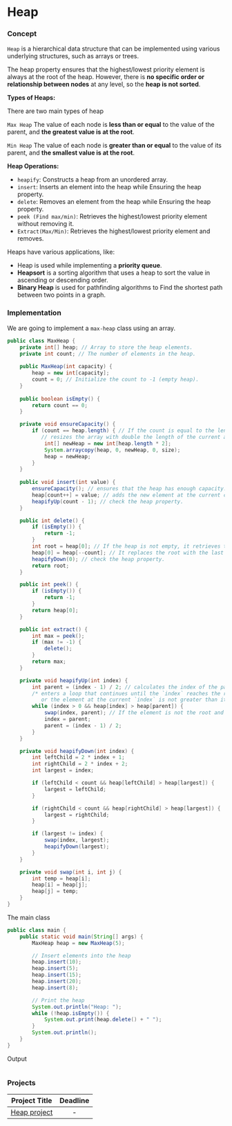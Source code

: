 # Heap

### Concept 
`Heap` is a hierarchical data structure that can be implemented using various underlying structures, such as arrays or trees.  

The heap property ensures that the highest/lowest priority element is always at the root of the heap. However, there is **no specific order or relationship between nodes** at any level, so the **heap is not sorted**.

**Types of Heaps:**

There are two main types of heap

`Max Heap` The value of each node is **less than or equal** to the value of the parent, and **the greatest value is at the root**.

`Min Heap` The value of each node is **greater than or equal** to the value of its parent, and **the smallest value is at the root**. 

**Heap Operations:**
- `heapify`: Constructs a heap from an unordered array.
- `insert`: Inserts an element into the heap while Ensuring the heap property.
- `delete`: Removes an element from the heap while Ensuring the heap property.
- `peek (Find max/min)`: Retrieves the highest/lowest priority element without removing it.
- `Extract(Max/Min)`: Retrieves the highest/lowest priority element and removes.

Heaps have various applications, like:
- Heap is used while implementing a **priority queue**.
- **Heapsort** is a sorting algorithm that uses a heap to sort the value in ascending or descending order.
- **Binary Heap** is used for pathfinding algorithms to Find the shortest path between two points in a graph.

### Implementation
We are going to implement a `max-heap` class using an array. 
```java
public class MaxHeap {
    private int[] heap; // Array to store the heap elements.
    private int count; // The number of elements in the heap. 
  
    public MaxHeap(int capacity) {
        heap = new int[capacity];
        count = 0; // Initialize the count to -1 (empty heap).
    }
  
    public boolean isEmpty() {
        return count == 0; 
    }

    private void ensureCapacity() {
        if (count == heap.length) { // If the count is equal to the length that the array is full.
           // resizes the array with double the length of the current array (length * 2).
            int[] newHeap = new int[heap.length * 2];
            System.arraycopy(heap, 0, newHeap, 0, size);
            heap = newHeap;
        }
    }
  
    public void insert(int value) {
        ensureCapacity(); // ensures that the heap has enough capacity.
        heap[count++] = value; // adds the new element at the current count index and increments it.  
        heapifyUp(count - 1); // check the heap property. 
    }

    public int delete() {
        if (isEmpty()) {
            return -1; 
        }
        int root = heap[0]; // If the heap is not empty, it retrieves the maximum element at the root (index 0). 
        heap[0] = heap[--count]; // It replaces the root with the last element in the heap.
        heapifyDown(0); // check the heap property. 
        return root;
    }

    public int peek() {
        if (isEmpty()) {
            return -1; 
        }
        return heap[0];
    }

    public int extract() {
        int max = peek();
        if (max != -1) {
            delete();
        }
        return max;
    }

    private void heapifyUp(int index) {
        int parent = (index - 1) / 2; // calculates the index of the parent element.
        /* enters a loop that continues until the `index` reaches the root of the heap (index 0),
           or the element at the current `index` is not greater than its parent.*/
        while (index > 0 && heap[index] > heap[parent]) {
            swap(index, parent); // If the element is not the root and its value is greater than its parent's, swap them.
            index = parent;
            parent = (index - 1) / 2;
        }
    }

    private void heapifyDown(int index) {
        int leftChild = 2 * index + 1;
        int rightChild = 2 * index + 2;
        int largest = index;

        if (leftChild < count && heap[leftChild] > heap[largest]) {
            largest = leftChild;
        }

        if (rightChild < count && heap[rightChild] > heap[largest]) {
            largest = rightChild;
        }

        if (largest != index) {
            swap(index, largest);
            heapifyDown(largest);
        }
    }

    private void swap(int i, int j) {
        int temp = heap[i];
        heap[i] = heap[j];
        heap[j] = temp;
    }
} 
```
The main class  
```java
public class main {
    public static void main(String[] args) {
        MaxHeap heap = new MaxHeap(5);

        // Insert elements into the heap
        heap.insert(10);
        heap.insert(5);
        heap.insert(15);
        heap.insert(20);
        heap.insert(8);

        // Print the heap
        System.out.println("Heap: ");
        while (!heap.isEmpty()) {
            System.out.print(heap.delete() + " ");
        }
        System.out.println();
    }
}
```
Output
```
```

### Projects

|Project Title | Deadline |
|:-----------:|:-------------:|
|[Heap project](https://github.com/SAFCSP-Team/heap-project) | - | 
